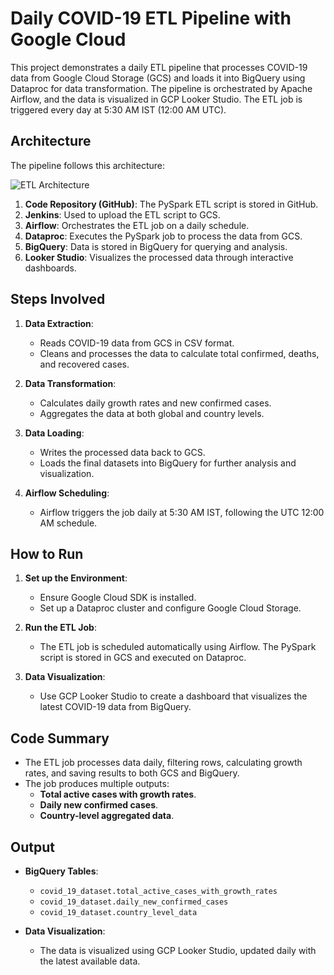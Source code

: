 # Daily COVID-19 ETL Pipeline with Google Cloud

This project demonstrates a daily ETL pipeline that processes COVID-19 data from Google Cloud Storage (GCS) and loads it into BigQuery using Dataproc for data transformation. The pipeline is orchestrated by Apache Airflow, and the data is visualized in GCP Looker Studio. The ETL job is triggered every day at 5:30 AM IST (12:00 AM UTC).

## Architecture

The pipeline follows this architecture:

![ETL Architecture](./6043F75D-8F24-4A1B-B863-8E6CBC238B7B.png)

1. **Code Repository (GitHub)**: The PySpark ETL script is stored in GitHub.
2. **Jenkins**: Used to upload the ETL script to GCS.
3. **Airflow**: Orchestrates the ETL job on a daily schedule.
4. **Dataproc**: Executes the PySpark job to process the data from GCS.
5. **BigQuery**: Data is stored in BigQuery for querying and analysis.
6. **Looker Studio**: Visualizes the processed data through interactive dashboards.

## Steps Involved

1. **Data Extraction**:
    - Reads COVID-19 data from GCS in CSV format.
    - Cleans and processes the data to calculate total confirmed, deaths, and recovered cases.

2. **Data Transformation**:
    - Calculates daily growth rates and new confirmed cases.
    - Aggregates the data at both global and country levels.

3. **Data Loading**:
    - Writes the processed data back to GCS.
    - Loads the final datasets into BigQuery for further analysis and visualization.

4. **Airflow Scheduling**:
    - Airflow triggers the job daily at 5:30 AM IST, following the UTC 12:00 AM schedule.

## How to Run

1. **Set up the Environment**:
    - Ensure Google Cloud SDK is installed.
    - Set up a Dataproc cluster and configure Google Cloud Storage.

2. **Run the ETL Job**:
    - The ETL job is scheduled automatically using Airflow. The PySpark script is stored in GCS and executed on Dataproc.

3. **Data Visualization**:
    - Use GCP Looker Studio to create a dashboard that visualizes the latest COVID-19 data from BigQuery.

## Code Summary

- The ETL job processes data daily, filtering rows, calculating growth rates, and saving results to both GCS and BigQuery.
- The job produces multiple outputs:
    - **Total active cases with growth rates**.
    - **Daily new confirmed cases**.
    - **Country-level aggregated data**.

## Output

- **BigQuery Tables**:
    - `covid_19_dataset.total_active_cases_with_growth_rates`
    - `covid_19_dataset.daily_new_confirmed_cases`
    - `covid_19_dataset.country_level_data`

- **Data Visualization**:
    - The data is visualized using GCP Looker Studio, updated daily with the latest available data.